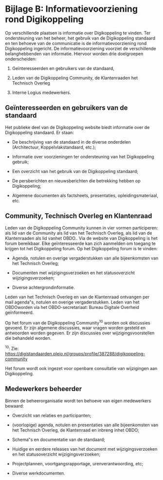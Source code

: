 # Bijlage B: Informatievoorziening rond Digikoppeling

Op verschillende plaatsen is informatie over Digikoppeling te vinden. Ter ondersteuning van het beheer, het gebruik van de Digikoppeling standaard en ten behoeve van de communicatie is de informatievoorziening rond Digikoppeling ingericht. De informatievoorziening voorziet de verschillende belanghebbenden van informatie. Hiervoor worden drie doelgroepen onderscheiden:

1. Geïnteresseerden en gebruikers van de standaard,

2. Leden van de Digikoppeling Community, de Klantenraaden het Technisch Overleg

3. Interne Logius medewerkers.

## Geïnteresseerden en gebruikers van de standaard

Het publieke deel van de Digikoppeling website biedt informatie over de Digikoppeling standaard. Er staan:

- De beschrijving van de standaard in de diverse onderdelen (Architectuur, Koppelvlakstandaard, etc.);

- Informatie over voorzieningen ter ondersteuning van het Digikoppeling gebruik;

- Een overzicht van het gebruik van de Digikoppeling standaard;

- De persberichten en nieuwsberichten die betrekking hebben op Digikoppeling;

- Algemene documenten als factsheets, presentaties, opleidingsmateriaal, etc.

## Community, Technisch Overleg en Klantenraad

Leden van de Digikoppeling Community kunnen in vier vormen participeren: als lid van de Community als lid van het Technisch Overleg, als lid van de Klantenraaden als lid vanhet OBDO.. Via de website van Digikoppeling is het forum bereikbaar. Elke geïnteresseerde kan zich aanmelden om toegang te krijgen tot het Digikoppeling forum. Op het Digikoppeling forum is te vinden:

- Agenda, notulen en overige vergaderstukken van alle bijeenkomsten van het Technisch Overleg;

- Documenten met wijzigingsverzoeken en het statusoverzicht wijzigingsverzoeken;

- Diverse achtergrondinformatie.

Leden van het Technisch Overleg en van de Klantenraad ontvangen per mail agenda‟s, notulen en overige vergaderstukken. Leden van het OBDOworden via het OBDO-secretariaat: Bureau Digitale Overheid geïnformeerd.

Op het forum van de Digikoppeling Community<sup>10</sup> worden ook discussies gevoerd. Er zijn algemene discussies, waar vragen worden gesteld en antwoorden worden gegeven. Er zijn discussies over wijzigingsvoorstellen die behandeld worden.

<sup>10</sup>: Zie: https://digistandaarden.pleio.nl/groups/profile/387288/digikoppeling-community

Het forum wordt ook ingezet voor openbare consultatie van wijzigingen aan Digikoppeling.

## Medewerkers beheerder

Binnen de beheerorganisatie wordt ten behoeve van eigen medewerkers bewaard:

- Overzicht van relaties en participanten;

- (voorlopige) agenda, notulen en presentaties van alle bijeenkomsten van het Technisch Overleg, de Klantenraad en inbreng inhet OBDO;

- Schema‟s en documentatie van de standaard;

- Huidige en eerdere releases van het document met wijzigingsverzoeken en het statusoverzicht wijzigingsverzoeken;

- Projectplannen, voortgangsrapportage, urenverantwoording, etc;

- Diverse werkdocumenten.

